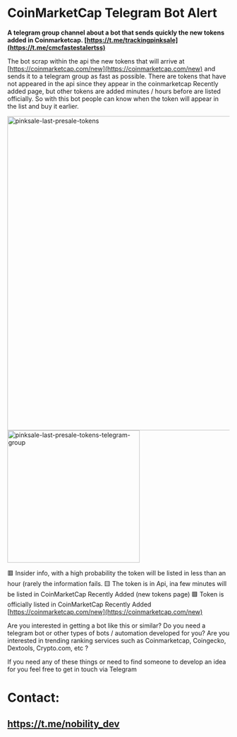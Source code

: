 # CoinMarketCap Telegram Bot Alert 
**A telegram group channel about a bot that sends quickly the new tokens added in Coinmarketcap. 
[https://t.me/trackingpinksale](https://t.me/cmcfastestalertss)**


The bot scrap within the api the new tokens that will arrive at [https://coinmarketcap.com/new](https://coinmarketcap.com/new) and sends it to a telegram group as fast as possible.
There are tokens that have not appeared in the api since they appear in the coinmarketcap Recently added page, but other tokens are added minutes / hours before are listed officially. So with this bot people can know when the token will appear in the list and buy it earlier.


<img width="712" alt="pinksale-last-presale-tokens" src="https://user-images.githubusercontent.com/38754548/178304505-78d6ee73-72f9-46da-bfc5-1327cb11697b.png">

<img width="300" alt="pinksale-last-presale-tokens-telegram-group" src="https://user-images.githubusercontent.com/38754548/178304846-8f6842a4-a802-472d-857a-c7e57b992906.png">

🟥 Insider info, with a high probability the token will be listed in less than an hour (rarely the information fails.
🟨 The token is in Api, ina few minutes will be listed in CoinMarketCap Recently Added (new tokens page)
🟩 Token is officially listed in CoinMarketCap Recently Added [https://coinmarketcap.com/new](https://coinmarketcap.com/new)

Are you interested in getting a bot like this or similar?
Do you need a telegram bot or other types of bots / automation developed for you?
Are you interested in trending ranking services such as Coinmarketcap, Coingecko, Dextools, Crypto.com, etc ?

If you need any of these things or need to find someone to develop an idea for you feel free to get in touch via Telegram

# **Contact:**
## **https://t.me/nobility_dev**
